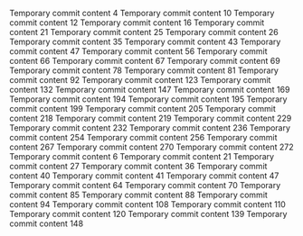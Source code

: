 Temporary commit content 4
Temporary commit content 10
Temporary commit content 12
Temporary commit content 16
Temporary commit content 21
Temporary commit content 25
Temporary commit content 26
Temporary commit content 35
Temporary commit content 43
Temporary commit content 47
Temporary commit content 56
Temporary commit content 66
Temporary commit content 67
Temporary commit content 69
Temporary commit content 78
Temporary commit content 81
Temporary commit content 92
Temporary commit content 123
Temporary commit content 132
Temporary commit content 147
Temporary commit content 169
Temporary commit content 194
Temporary commit content 195
Temporary commit content 199
Temporary commit content 205
Temporary commit content 218
Temporary commit content 219
Temporary commit content 229
Temporary commit content 232
Temporary commit content 236
Temporary commit content 254
Temporary commit content 256
Temporary commit content 267
Temporary commit content 270
Temporary commit content 272
Temporary commit content 6
Temporary commit content 21
Temporary commit content 27
Temporary commit content 36
Temporary commit content 40
Temporary commit content 41
Temporary commit content 47
Temporary commit content 64
Temporary commit content 70
Temporary commit content 85
Temporary commit content 88
Temporary commit content 94
Temporary commit content 108
Temporary commit content 110
Temporary commit content 120
Temporary commit content 139
Temporary commit content 148
